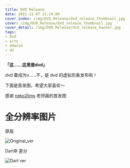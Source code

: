 ```yaml
---
title: DVD Release
date: 2021-11-07 21:14:09
cover_index: /img/DVD_Release/dvd_release_thumbnail.jpg
cover: /img/DVD_Release/dvd_release_thumbnail.jpg
cover_detail: /img/DVD_Release/dvd_release_banner.jpg
tags: 
- dvd
- arts
- ddavid
- dd
---
```


**「这……这里是dvd」**

dvd 要成为v……不，是 dvd 的虚拟形象发布啦！

下面是首发图，希望大家喜欢～

感谢 [neko2lims](https://twitter.com/neko2lims) 老师画的首发图

# 全分辨率图片

原版

![Original_ver](/img/DVD_Release/dvd_release.png)

Dart© 差分

![Dart ver](/img/DVD_Release/dvd_release_dart.png)